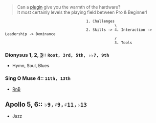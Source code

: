   > Can a [plugin](https://www.youtube.com/watch?v=dLSzn39ocNk) give you the warmth of the hardware?     
It most certainly levels the playing field between Pro & Beginner!
               
                                         1. Challenges
                                                      \
                                         2. Skills -> 4. Interaction -> Leadership -> Dominance
                                                      /
                                                      3. Tools


### Dionysus 1, 2, [3](https://www.youtube.com/watch?v=dLSzn39ocNk):: `Root, 3rd, 5th, ♭♭7, 9th`
- Hymn, Soul, Blues  
  
### Sing O Muse 4:: `11th, 13th`
- [RnB](https://github.com/abikesa/darkchild/tree/main)
  
## Apollo 5, 6:: `♭9,♯9,♯11,♭13`
- Jazz 

